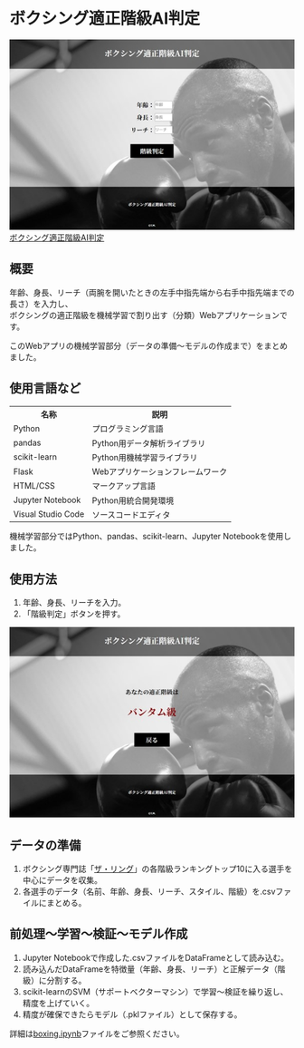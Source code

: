 <h1>ボクシング適正階級AI判定</h1>
<img src="https://raw.githubusercontent.com/oiudon/boxing/main/img-item01.jpg">
<a href="https://ongakuriron.com/boxing">ボクシング適正階級AI判定</a>
<h2>概要</h2>
<p>年齢、身長、リーチ（両腕を開いたときの左手中指先端から右手中指先端までの長さ）を入力し、<br>ボクシングの適正階級を機械学習で割り出す（分類）Webアプリケーションです。</p>
<p>このWebアプリの機械学習部分（データの準備～モデルの作成まで）をまとめました。</p>
<h2>使用言語など</h2>
<table>
  <tr>
    <th>名称</th>
    <th>説明</th>
  </tr>
  <tr>
    <td>Python</td>
    <td>プログラミング言語</td>
  </tr>
  <tr>
    <td>pandas</td>
    <td>Python用データ解析ライブラリ</td>
  </tr>
  <tr>
    <td>scikit-learn</td>
    <td>Python用機械学習ライブラリ</td>
  </tr>
  <tr>
    <td>Flask</td>
    <td>Webアプリケーションフレームワーク</td>
  </tr>
  <tr>
    <td>HTML/CSS</td>
    <td>マークアップ言語</td>
  </tr>
  <tr>
    <td>Jupyter Notebook</td>
    <td>Python用統合開発環境</td>
  </tr>
  <tr>
    <td>Visual Studio Code</td>
    <td>ソースコードエディタ</td>
  </tr>
</table>
<p>機械学習部分ではPython、pandas、scikit-learn、Jupyter Notebookを使用しました。</p>
<h2>使用方法</h2>
<ol>
  <li>年齢、身長、リーチを入力。</li>
  <li>「階級判定」ボタンを押す。</li>
</ol>
<img src="https://raw.githubusercontent.com/oiudon/boxing/main/img-item02.jpg">
<h2>データの準備</h2>
<ol>
  <li>ボクシング専門誌「<a href="https://www.ringtv.com/ratings/">ザ・リング</a>」の各階級ランキングトップ10に入る選手を中心にデータを収集。</li>
  <li>各選手のデータ（名前、年齢、身長、リーチ、スタイル、階級）を.csvファイルにまとめる。</li>
</ol>
<h2>前処理～学習～検証～モデル作成</h2>
<ol>
  <li>Jupyter Notebookで作成した.csvファイルをDataFrameとして読み込む。</li>
  <li>読み込んだDataFrameを特徴量（年齢、身長、リーチ）と正解データ（階級）に分割する。</li>
  <li>scikit-learnのSVM（サポートベクターマシン）で学習～検証を繰り返し、精度を上げていく。</li>
  <li>精度が確保できたらモデル（.pklファイル）として保存する。</li>
</ol>
<p>詳細は<a href="https://github.com/oiudon/boxing/blob/main/boxing.ipynb">boxing.ipynb</a>ファイルをご参照ください。</p>
